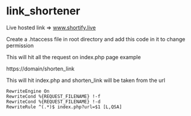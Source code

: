 # link_shortener

Live hosted link => www.shortify.live

Create a .htaccess file in root directory and add this code in it to change permission 

This will hit all the request on index.php page example 

https://domain/shorten_link 

This will hit index.php and shorten_link will be taken from the url 

```
RewriteEngine On
RewriteCond %{REQUEST_FILENAME} !-f
RewriteCond %{REQUEST_FILENAME} !-d
RewriteRule ^(.*)$ index.php?url=$1 [L,QSA]
```
